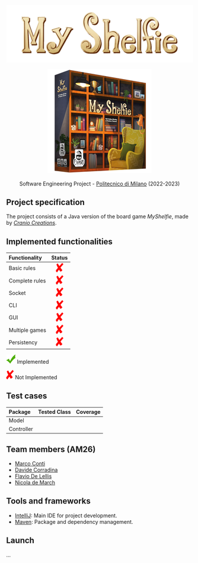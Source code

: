 ![alt text](assets/Title2000x618px.png)
 
<p align="center">
    <img src="assets/Boxnoshadow280x280.png"/>
    <br>
    <br>
    Software Engineering Project - <a href="https://www.polimi.it/">Politecnico di Milano</a> (2022-2023)
    <br>
<p>

## Project specification
The project consists of a Java version of the board game *MyShelfie*, made by [_Cranio Creations_].

## Implemented functionalities
| Functionality     | Status |
|:------------------|:----------------:|
| Basic rules       |   ![NO][CROSS]   |
| Complete rules    |   ![NO][CROSS]   |
| Socket            |   ![NO][CROSS]   |
| CLI               |   ![NO][CROSS]   |
| GUI               |   ![NO][CROSS]   |
| Multiple games    |   ![NO][CROSS]   |
| Persistency       |   ![NO][CROSS]   |

![YES][TICK] Implemented

![NO][CROSS] Not Implemented

## Test cases

| Package |Tested Class | Coverage |
|:-----------------------|:------------------|:------------------------------------:|
| Model | | 
| Controller | |

## Team members (AM26)
* [Marco Conti](https://github.com/C0NN)
* [Davide Corradina](https://github.com/CorraPiano)
* [Flavio De Lellis](https://github.com/flaviodelellis)
* [Nicola de March](https://github.com/nicola-de-march)

## Tools and frameworks
* [IntelliJ](https://www.jetbrains.com/idea/): Main IDE for project development.
* [Maven](https://maven.apache.org/): Package and dependency management.

## Launch
...

[TICK]: https://github.com/aralara/ing-sw-2021-ferro-fumagalli-rigamonti/blob/master/github/tick.png
[CROSS]: https://github.com/aralara/ing-sw-2021-ferro-fumagalli-rigamonti/blob/master/github/cross.png
[_Cranio Creations_]: https://www.craniocreations.it/
